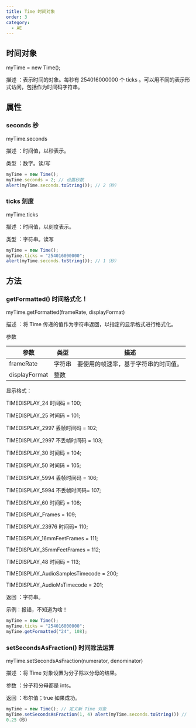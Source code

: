 ```yaml
---
title: Time 时间对象
order: 3
category:
  - AE
---
```


## 时间对象

myTime = new Time();

描述 ：表示时间的对象。每秒有 254016000000 个 ticks 。可以用不同的表示形式访问，包括作为时间码字符串。

## 属性

### seconds 秒

myTime.seconds

描述 ：时间值，以秒表示。

类型 ：数字。读/写

```javascript
myTime = new Time();
myTime.seconds = 2; // 设置秒数
alert(myTime.seconds.toString()); // 2（秒）
```

### ticks 刻度

myTime.ticks

描述 ：时间值，以刻度表示。

类型 ：字符串。读写

```javascript
myTime = new Time();
myTime.ticks = "254016000000";
alert(myTime.seconds.toString()); // 1（秒）
```

## 方法

### getFormatted() 时间格式化！

myTime.getFormatted(frameRate, displayFormat)

描述 ：将 Time 传递的值作为字符串返回，以指定的显示格式进行格式化。

参数

| 参数          | 类型   | 描述                                 |
| ------------- | ------ | ------------------------------------ |
| frameRate     | 字符串 | 要使用的帧速率，基于字符串的时间值。 |
| displayFormat | 整数   |

显示格式：

TIMEDISPLAY_24 时间码 = 100;

TIMEDISPLAY_25 时间码 = 101;

TIMEDISPLAY_2997 丢帧时间码 = 102;

TIMEDISPLAY_2997 不丢帧时间码 = 103;

TIMEDISPLAY_30 时间码 = 104;

TIMEDISPLAY_50 时间码 = 105;

TIMEDISPLAY_5994 丢帧时间码 = 106;

TIMEDISPLAY_5994 不丢帧时间码= 107;

TIMEDISPLAY_60 时间码 = 108;

TIMEDISPLAY_Frames = 109;

TIMEDISPLAY_23976 时间码= 110;

TIMEDISPLAY_16mmFeetFrames = 111;

TIMEDISPLAY_35mmFeetFrames = 112;

TIMEDISPLAY_48 时间码 = 113;

TIMEDISPLAY_AudioSamplesTimecode = 200;

TIMEDISPLAY_AudioMsTimecode = 201;

返回 ：字符串。

示例：报错，不知道为啥！

```javascript
myTime = new Time();
myTime.ticks = "254016000000";
myTime.getFormatted("24", 108);
```

### setSecondsAsFraction() 时间除法运算

myTime.setSecondsAsFraction(numerator, denominator)

描述 ：将 Time 对象设置为分子除以分母的结果。

参数 ：分子和分母都是 ints。

返回 ：布尔值；true 如果成功。

```javascript
myTime = new Time(); // 定义新 Time 对象
myTime.setSecondsAsFraction(1, 4) alert(myTime.seconds.toString()) //
0.25（秒）
```
